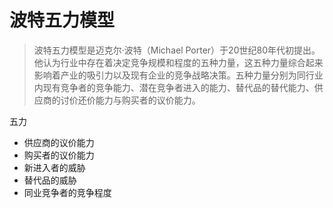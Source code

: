 # 波特五力模型
> 波特五力模型是迈克尔·波特（Michael Porter）于20世纪80年代初提出。他认为行业中存在着决定竞争规模和程度的五种力量，这五种力量综合起来影响着产业的吸引力以及现有企业的竞争战略决策。五种力量分别为同行业内现有竞争者的竞争能力、潜在竞争者进入的能力、替代品的替代能力、供应商的讨价还价能力与购买者的议价能力。

五力
* 供应商的议价能力
* 购买者的议价能力
* 新进入者的威胁
* 替代品的威胁
* 同业竞争者的竞争程度